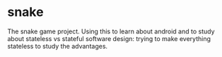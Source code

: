 # snake
The snake game project.     Using this to learn about android and to study about stateless vs stateful software design: trying to make everything stateless to study the advantages.

